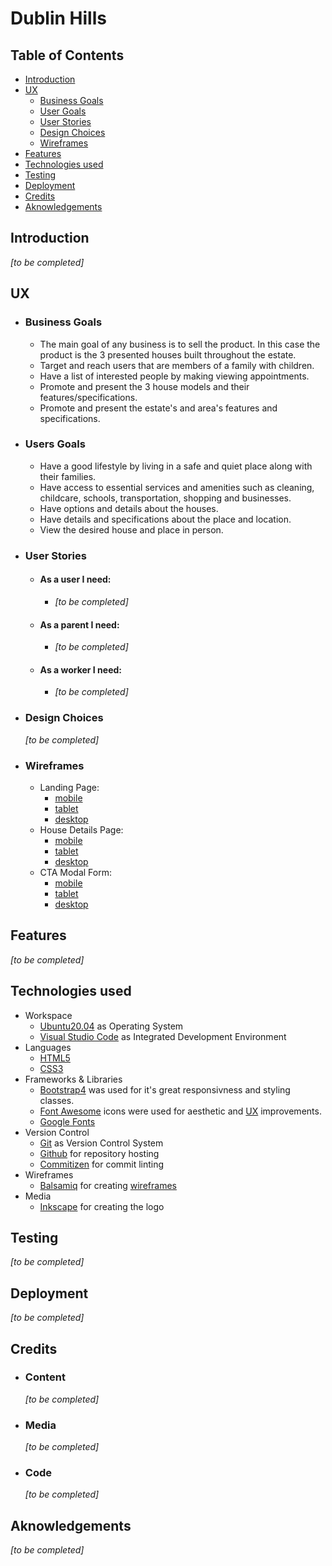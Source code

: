 # Dublin Hills

## Table of Contents
  - [Introduction](#introduction)
  - [UX](#ux)
    - [Business Goals](#busines-goals)
    - [User Goals](#user-goals)
    - [User Stories](#user-stories)
    - [Design Choices](#design-choices)
    - [Wireframes](#wireframes)
  - [Features](#features)
  - [Technologies used](#technologies-used)
  - [Testing](#testing)
  - [Deployment](#deployment)
  - [Credits](#credits)
  - [Aknowledgements](#aknowledgements)

## Introduction
_[to be completed]_

## UX

- ### Business Goals
  - The main goal of any business is to sell the product. In this case the product is the 3 presented houses built throughout the estate.
  - Target and reach users that are members of a family with children.
  - Have a list of interested people by making viewing appointments.
  - Promote and present the 3 house models and their features/specifications.
  - Promote and present the estate's and area's features and specifications.
- ### Users Goals
  - Have a good lifestyle by living in a safe and quiet place along with their families.
  - Have access to essential services and amenities such as cleaning, childcare, schools, transportation, shopping and businesses.
  - Have options and details about the houses.
  - Have details and specifications about the place and location.
  - View the desired house and place in person.
- ### User Stories
  - #### As a user I need:
    - _[to be completed]_
  - #### As a parent I need:
    - _[to be completed]_
  - #### As a worker I need:
    - _[to be completed]_
- ### Design Choices
  _[to be completed]_
- ### Wireframes
  - Landing Page:
    - [mobile](#)
    - [tablet](#)
    - [desktop](#)
  - House Details Page:
    - [mobile](#)
    - [tablet](#)
    - [desktop](#)
  - CTA Modal Form:
    - [mobile](#)
    - [tablet](#)
    - [desktop](#)

## Features
_[to be completed]_

## Technologies used
- Workspace
  * [Ubuntu20.04](https://ubuntu.com/) as Operating System
  * [Visual Studio Code](https://code.visualstudio.com/) as Integrated Development Environment
- Languages
  * [HTML5](https://en.wikipedia.org/wiki/HTML5)
  * [CSS3](https://en.wikipedia.org/wiki/CSS)
- Frameworks & Libraries
  * [Bootstrap4](https://getbootstrap.com/) was used for it's great responsivness and styling classes.
  * [Font Awesome](https://fontawesome.com/) icons were used for aesthetic and [UX](#ux) improvements.
  * [Google Fonts](https://fonts.google.com/)
- Version Control
  * [Git](https://git-scm.com/) as Version Control System
  * [Github](https://www.github.com) for repository hosting
  * [Commitizen](https://github.com/commitizen/cz-cli) for commit linting
- Wireframes
  * [Balsamiq](https://balsamiq.com/) for creating [wireframes](#wireframes)
- Media
  * [Inkscape](https://inkscape.org/) for creating the logo

## Testing
_[to be completed]_

## Deployment
_[to be completed]_

## Credits
- ### Content
    _[to be completed]_
- ### Media
    _[to be completed]_
- ### Code
    _[to be completed]_

## Aknowledgements
_[to be completed]_